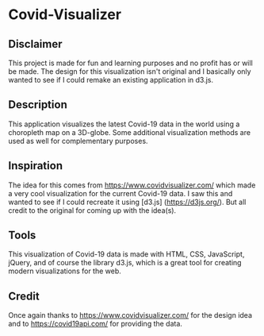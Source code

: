 # Covid-Visualizer

## Disclaimer

This project is made for fun and learning purposes and no profit has or will be made. The design for this visualization isn't original and I basically only wanted to see if I could remake an existing application in d3.js. 

## Description 

This application visualizes the latest Covid-19 data in the world using a choropleth map on a 3D-globe. Some additional visualization methods are used as well for complementary purposes. 


## Inspiration

The idea for this comes from https://www.covidvisualizer.com/ which made a very cool visualization for the current Covid-19 data. I saw this and wanted to see if I could recreate it using [d3.js] (https://d3js.org/).
But all credit to the original for coming up with the idea(s).

## Tools

This visualization of Covid-19 data is made with HTML, CSS, JavaScript, jQuery, and of course the library d3.js, which is a great tool for creating modern visualizations for the web. 

## Credit

Once again thanks to https://www.covidvisualizer.com/ for the design idea and to https://covid19api.com/ for providing the data. 

 
